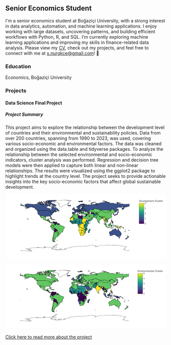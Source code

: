 ## Senior Economics Student 
I'm a senior economics student at Boğaziçi University, with a strong interest in data analytics, automation, and machine learning applications. I enjoy working with large datasets, uncovering patterns, and building efficient workflows with Python, R, and SQL. I’m currently exploring machine learning applications and improving my skills in finance-related data analysis. Please view my [CV](https://drive.google.com/file/d/1JUE2VNnbzI-5QYHhC7LATKQP0N-28b1q/view?usp=sharing), check out my projects, and feel free to connect with me at [s.nurgkce@gmail.com](mailto:s.nurgkce@gmail.com)! 🚀

### Education
Economics, Boğaziçi University

### Projects

#### Data Science Final Project
##### Project Summary
This project aims to explore the relationship between the development level of countries and their environmental and sustainability policies. Data from over 200 countries, spanning from 1990 to 2023, was used, covering various socio-economic and environmental factors. The data was cleaned and organized using the data.table and tidyverse packages. To analyze the relationship between the selected environmental and socio-economic indicators, cluster analysis was performed. Regression and decision tree models were then applied to capture both linear and non-linear relationships. The results were visualized using the ggplot2 package to highlight trends at the country level. The project seeks to provide actionable insights into the key socio-economic factors that affect global sustainable development.

![Project Diagram 1](images/DS/secondCluster.png)

![Project Diagram 2](images/DS/thirdCluster.png)

[Click here to read more about the project]()
